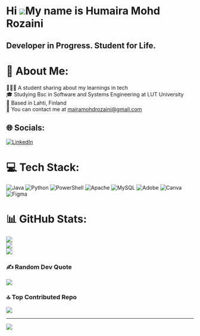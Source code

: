 Hi ![](https://user-images.githubusercontent.com/18350557/176309783-0785949b-9127-417c-8b55-ab5a4333674e.gif)My name is Humaira Mohd Rozaini
============================================================================================================================================

Developer in Progress. Student for Life.
----------------------------------------
# 💫 About Me:
👩🏻‍💻 A student sharing about my learnings in tech<br>🎓 Studying Bsc in Software and Systems Engineering at LUT University<br>📍 Based in Lahti, Finland<br>💌 You can contact me at mairamohdrozaini@gmail.com


## 🌐 Socials:
[![LinkedIn](https://img.shields.io/badge/LinkedIn-%230077B5.svg?logo=linkedin&logoColor=white)](https://linkedin.com/in/humaira-mohd-rozaini) 

# 💻 Tech Stack:
![Java](https://img.shields.io/badge/java-%23ED8B00.svg?style=for-the-badge&logo=openjdk&logoColor=white) ![Python](https://img.shields.io/badge/python-3670A0?style=for-the-badge&logo=python&logoColor=ffdd54) ![PowerShell](https://img.shields.io/badge/PowerShell-%235391FE.svg?style=for-the-badge&logo=powershell&logoColor=white) ![Apache](https://img.shields.io/badge/apache-%23D42029.svg?style=for-the-badge&logo=apache&logoColor=white) ![MySQL](https://img.shields.io/badge/mysql-4479A1.svg?style=for-the-badge&logo=mysql&logoColor=white) ![Adobe](https://img.shields.io/badge/adobe-%23FF0000.svg?style=for-the-badge&logo=adobe&logoColor=white) ![Canva](https://img.shields.io/badge/Canva-%2300C4CC.svg?style=for-the-badge&logo=Canva&logoColor=white) ![Figma](https://img.shields.io/badge/figma-%23F24E1E.svg?style=for-the-badge&logo=figma&logoColor=white)
# 📊 GitHub Stats:
![](https://github-readme-stats.vercel.app/api?username=mairarozaini&theme=dark&hide_border=false&include_all_commits=true&count_private=true)<br/>
![](https://github-readme-streak-stats.herokuapp.com/?user=mairarozaini&theme=dark&hide_border=false)<br/>
![](https://github-readme-stats.vercel.app/api/top-langs/?username=mairarozaini&theme=dark&hide_border=false&include_all_commits=true&count_private=true&layout=compact)

### ✍️ Random Dev Quote
![](https://quotes-github-readme.vercel.app/api?type=horizontal&theme=radical)

### 🔝 Top Contributed Repo
![](https://github-contributor-stats.vercel.app/api?username=mairarozaini&limit=5&theme=radical&combine_all_yearly_contributions=true)

---
[![](https://visitcount.itsvg.in/api?id=mairarozaini&icon=7&color=10)](https://visitcount.itsvg.in)

<!-- Proudly created with GPRM ( https://gprm.itsvg.in ) -->
